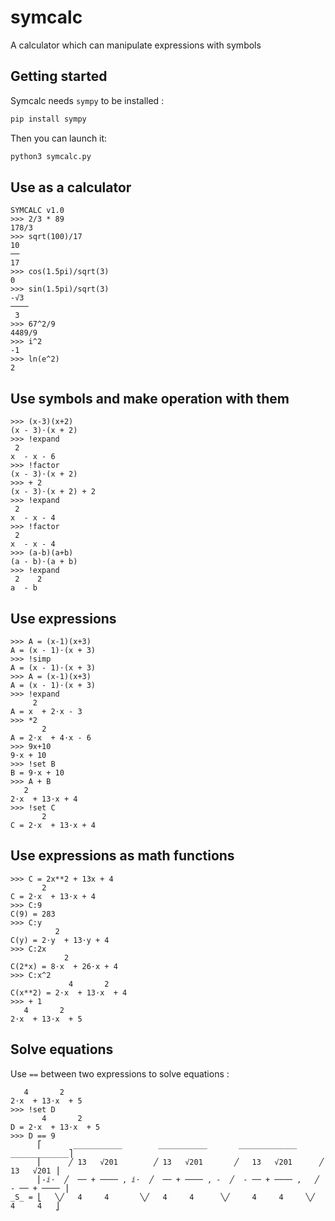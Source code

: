 # symcalc
A calculator which can manipulate expressions with symbols

## Getting started

Symcalc needs `sympy` to be installed :
```bash
pip install sympy
```

Then you can launch it:
```bash
python3 symcalc.py
```

## Use as a calculator
```
SYMCALC v1.0
>>> 2/3 * 89
178/3
>>> sqrt(100)/17
10
──
17
>>> cos(1.5pi)/sqrt(3)
0
>>> sin(1.5pi)/sqrt(3)
-√3 
────
 3
>>> 67^2/9
4489/9
>>> i^2
-1
>>> ln(e^2)
2
```

## Use symbols and make operation with them
```
>>> (x-3)(x+2)
(x - 3)⋅(x + 2)
>>> !expand
 2
x  - x - 6
>>> !factor
(x - 3)⋅(x + 2)
>>> + 2
(x - 3)⋅(x + 2) + 2
>>> !expand
 2
x  - x - 4
>>> !factor
 2
x  - x - 4
>>> (a-b)(a+b)
(a - b)⋅(a + b)
>>> !expand
 2    2
a  - b
```

## Use expressions
```
>>> A = (x-1)(x+3)
A = (x - 1)⋅(x + 3)
>>> !simp  
A = (x - 1)⋅(x + 3)
>>> A = (x-1)(x+3)
A = (x - 1)⋅(x + 3)
>>> !expand
     2
A = x  + 2⋅x - 3
>>> *2
       2
A = 2⋅x  + 4⋅x - 6
>>> 9x+10
9⋅x + 10
>>> !set B
B = 9⋅x + 10
>>> A + B
   2
2⋅x  + 13⋅x + 4
>>> !set C
       2
C = 2⋅x  + 13⋅x + 4
```

## Use expressions as math functions

```
>>> C = 2x**2 + 13x + 4
       2
C = 2⋅x  + 13⋅x + 4
>>> C:9
C(9) = 283
>>> C:y
          2
C(y) = 2⋅y  + 13⋅y + 4
>>> C:2x
            2
C(2*x) = 8⋅x  + 26⋅x + 4
>>> C:x^2
             4       2
C(x**2) = 2⋅x  + 13⋅x  + 4
>>> + 1
   4       2
2⋅x  + 13⋅x  + 5
```

## Solve equations
Use `==` between two expressions to solve equations :
```
   4       2
2⋅x  + 13⋅x  + 5
>>> !set D
       4       2
D = 2⋅x  + 13⋅x  + 5
>>> D == 9
      ⎡       ___________        ___________       _____________      _____________⎤
      ⎢      ╱ 13   √201        ╱ 13   √201       ╱   13   √201      ╱   13   √201 ⎥
      ⎢-ⅈ⋅  ╱  ── + ──── , ⅈ⋅  ╱  ── + ──── , -  ╱  - ── + ──── ,   ╱  - ── + ──── ⎥
_S_ = ⎣   ╲╱   4     4       ╲╱   4     4      ╲╱     4     4     ╲╱     4     4   ⎦
```